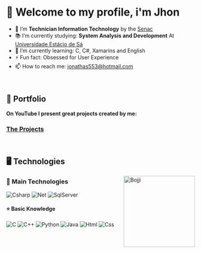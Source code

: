 <h1>👋 Welcome to my profile, i'm Jhon</h1>

- 🎉 I’m **Technician Information Technology** by the [Senac](www.sp.senac.br)
- 📚 I’m currently studying: **System Analysis and Development** At [Universidade Estácio de Sá](https://estacio.br)
- 🌱 I’m currently learning: C, C#, Xamarins and English
- ⚡ Fun fact: Obsessed for User Experience
- 📫 How to reach me: jonathas553@hotmail.com
<br>
<h2>🏅 Portfolio</h2>
<b>On YouTube I present great projects created by me:</b><br>
<h3><a href="https://www.youtube.com/channel/UCLLIdNXuSiKuM6UtVRyhNzQ" target="__blank">The Projects</a></h3>

<br>
<h2>🖥️ Technologies</h2>
<img align="right" alt="Bojji" src="https://c.tenor.com/P2FgUa0KyqUAAAAd/bojji-ranking.gif" width="190" height="190" />
<h3>🌟 Main Technologies</h3>

![Csharp](https://img.shields.io/badge/C%23-604BE4?style=for-the-badge&logo=c-sharp&logoColor=white)
![Net](https://img.shields.io/badge/.NET-512BD4?style=for-the-badge&logo=.net&logoColor=white)
![SqlServer](https://img.shields.io/badge/Microsoft_SQL_Server-CC2927?style=for-the-badge&logo=microsoft-sql-server&logoColor=white)
<br>
<h4>⭐ Basic Knowledge</h4>

![C](https://img.shields.io/badge/C-00599C?style=for-the-badge&logo=c&logoColor=white)
![C++](https://img.shields.io/badge/C%2B%2B-00599C?style=for-the-badge&logo=c%2B%2B&logoColor=white)
![Python](https://img.shields.io/badge/Python-3776AB?style=for-the-badge&logo=python&logoColor=white)
![Java](https://img.shields.io/badge/Java-ED8B00?style=for-the-badge&logo=java&logoColor=white)
![Html](https://img.shields.io/badge/HTML-E34F26?style=for-the-badge&logo=html5&logoColor=white)
![Css](https://img.shields.io/badge/CSS-1572B6?&style=for-the-badge&logo=css3&logoColor=white)
<br>
